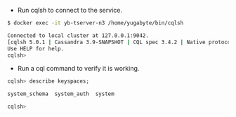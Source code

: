 ---
---

- Run cqlsh to connect to the service.

```{.sh .copy .separator-dollar}
$ docker exec -it yb-tserver-n3 /home/yugabyte/bin/cqlsh
```
```sh
Connected to local cluster at 127.0.0.1:9042.
[cqlsh 5.0.1 | Cassandra 3.9-SNAPSHOT | CQL spec 3.4.2 | Native protocol v4]
Use HELP for help.
cqlsh> 
```

- Run a cql command to verify it is working.

```{.sql .copy .separator-gt}
cqlsh> describe keyspaces;
```
```sh
system_schema  system_auth  system

cqlsh> 
```
